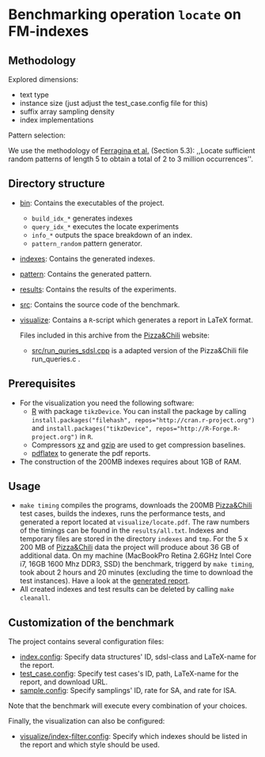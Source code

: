 # Benchmarking operation `locate` on FM-indexes

## Methodology

Explored dimensions:
  
  * text type
  * instance size (just adjust the test_case.config file for this)
  * suffix array sampling density
  * index implementations

Pattern selection:

We use the methodology of [Ferragina et al.][FGNV08] (Section 5.3): 
,,Locate sufficient random patterns of length 5 to obtain a total of 2 to 
3 million occurrences''.

## Directory structure

  * [bin](./bin): Contains the executables of the project.
    * `build_idx_*` generates indexes
    * `query_idx_*` executes the locate experiments 
    * `info_*` outputs the space breakdown of an index.
    * `pattern_random` pattern generator.
  * [indexes](./indexes): Contains the generated indexes.
  * [pattern](./pattern): Contains the generated pattern.
  * [results](./results): Contains the results of the experiments.
  * [src](./src):  Contains the source code of the benchmark.
  * [visualize](./visualize): Contains a `R`-script which
			   generates a report in LaTeX format. 

	Files included in this archive from the [Pizza&Chili][pz] website:
      * [src/run_quries_sdsl.cpp](src/run_queries_sdsl.cpp) is a adapted version of the
	    Pizza&Chili file run_queries.c .

## Prerequisites
  * For the visualization you need the following software:
    - [R][RPJ] with package `tikzDevice`. You can install the
      package by calling 
      `install.packages("filehash", repos="http://cran.r-project.org")`
	  and 
	  `install.packages("tikzDevice", repos="http://R-Forge.R-project.org")`
	  in `R`.
    - Compressors [xz][XZ] and [gzip][GZIP] are used to get
	  compression baselines.
    - [pdflatex][LT] to generate the pdf reports.
  * The construction of the 200MB indexes requires about 1GB
    of RAM.
		
## Usage

 * `make timing` compiles the programs, downloads the 200MB
    [Pizza&Chili][pz] test cases, builds the indexes,
   runs the performance tests, and generated a report located at
   `visualize/locate.pdf`. The raw numbers of the timings
   can be found in the `results/all.txt`. 
   Indexes and temporary files are stored in the
   directory `indexes` and `tmp`. For the 5 x 200 MB of
   [Pizza&Chili][pz] data the project will produce about
   36 GB of additional data. On my machine (MacBookPro Retina
   2.6GHz Intel Core i7, 16GB 1600 Mhz DDR3, SSD) the
   benchmark, triggerd by `make timing`, took about 2 hours
   and 20 minutes (excluding the time to download the test instances).
   Have a look at the [generated report][RES].
 * All created indexes and test results can be deleted
   by calling `make cleanall`.

## Customization of the benchmark
  The project contains several configuration files:
 
  * [index.config][IDXCONFIG]: Specify data structures' 
       ID, sdsl-class and LaTeX-name for the report.
  * [test_case.config][TCCONF]: Specify test cases's
       ID, path, LaTeX-name for the report, and download URL.
  * [sample.config][SCONF]: Specify samplings' ID,
       rate for SA, and rate for ISA. 

  Note that the benchmark will execute every combination of your
  choices. 

  Finally, the visualization can also be configured:

  * [visualize/index-filter.config][VCONF]: Specify which 
   indexes should be listed in the report and which style should be used.

[sdsl]: https://github.com/simongog/sdsl "sdsl"
[pz]: http://pizzachili.dcc.uchile.cl/ "Pizza&Chili"
[RPJ]: http://www.r-project.org/ "R"
[LT]: http://www.tug.org/applications/pdftex/ "pdflatex"
[RES]: https://github.com/simongog/simongog.github.com/raw/master/assets/images/locate.pdf "locate.pdf"
[FGNV08]: http://dl.acm.org/citation.cfm?doid=1412228.1455268 "FGNV08"
[IDXCONFIG]: ./index.config "index.config"
[TCCONF]: ./test_case.config "test_case.config"
[SCONF]: ./sample.config "sample.config"
[VCONF]: ./visualize/index-filter.config "index-filter.config"
[XZ]: http://tukaani.org/xz/ "XZ Compressor"
[GZIP]: http://www.gnu.org/software/gzip/ "Gzip Compressor"
